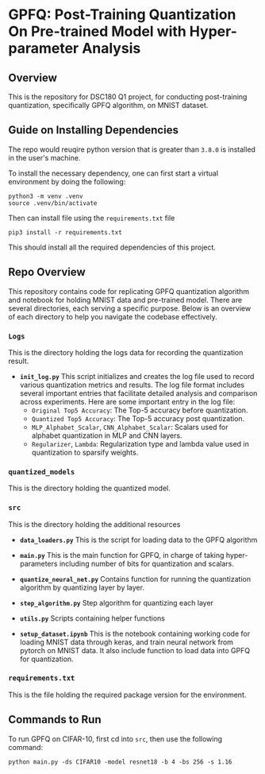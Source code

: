 # GPFQ: Post-Training Quantization On Pre-trained Model with Hyper-parameter Analysis
## Overview
This is the repository for DSC180 Q1 project, for conducting post-training quantization, specifically GPFQ algorithm, on MNIST dataset.

## Guide on Installing Dependencies

The repo would reuqire python version that is greater than `3.8.0` is installed in the user's 
machine.

To install the necessary dependency, one can first start a virtual environment
by doing the following: 
```
python3 -m venv .venv
source .venv/bin/activate
```
Then can install file using the `requirements.txt` file
```
pip3 install -r requirements.txt
```
This should install all the required dependencies of this project. 

## Repo Overview

This repository contains code for replicating GPFQ quantization algorithm and notebook for holding MNIST data and pre-trained model. There are several directories, each serving a specific purpose. Below is an overview of each directory to help you navigate the codebase effectively.

### `Logs`

This is the directory holding the logs data for recording the quantization result. 

- **`init_log.py`**
    This script initializes and creates the log file used to record various quantization metrics and results. The log file format includes several important entries that facilitate detailed analysis and comparison across experiments. Here are some important entry in the log file:
    - `Original Top5 Accuracy`: The Top-5 accuracy before quantization.
    - `Quantized Top5 Accuracy`: The Top-5 accuracy post quantization.
    - `MLP_Alphabet_Scalar`, `CNN_Alphabet_Scalar`: Scalars used for alphabet quantization in MLP and CNN layers.
    - `Regularizer`, `Lambda`: Regularization type and lambda value used in quantization to sparsify weights.

### `quantized_models`

This is the directory holding the quantized model.

### `src`

This is the directory holding the additional resources

- **`data_loaders.py`**
    This is the script for loading data to the GPFQ algorithm

- **`main.py`**
    This is the main function for GPFQ, in charge of taking hyper-parameters including number of bits for quantization and scalars.

- **`quantize_neural_net.py`**
    Contains function for running the quantization algorithm by quantizing layer by layer.

- **`step_algorithm.py`**
    Step algorithm for quantizing each layer

- **`utils.py`**
    Scripts containing helper functions

- **`setup_dataset.ipynb`**
    This is the notebook containing working code for loading MNIST data through keras, and train neural network from pytorch on MNIST data. It also include function to load data into GPFQ for quantization.

### `requirements.txt`

This is the file holding the required package version for the environment.


## Commands to Run
To run GPFQ on CIFAR-10, first cd into `src`, then use the following command:
```
python main.py -ds CIFAR10 -model resnet18 -b 4 -bs 256 -s 1.16
```
